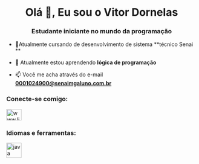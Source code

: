 <h1 align="center">Olá 👋, Eu sou o Vitor Dornelas</h1>
<h3 align="center">Estudante iniciante no mundo da programação</h3>

- 🔭Atualmente cursando de desenvolvimento de sistema **técnico Senai **

- 🌱 Atualmente estou aprendendo **lógica de programação**

- 📫 Você me acha através do e-mail **0001024900@senaimgaluno.com.br**

<h3 align="left">Conecte-se comigo:</h3 >
<p align="left">
<a href="https://linkedin.com/in/www.linkedin.com/in/vitor-dornelas-113b442a9" target="blank"><img align="center " src="https://raw.githubusercontent.com/rahuldkjain/github-profile-readme-generator/master/src/images/icons/Social/linked-in-alt.svg" alt="www.linkedin.com /in/vitor-dornelas-113b442a9" height="30" width="40" /></a>
</p>

<h3 align="left">Idiomas e ferramentas:</h3>
<p align=" esquerda"> <a href="https://www.java.com" target="_blank" rel="noreferrer"> <img src="https://raw.githubusercontent.com/devicons/devicon/master/ ícones/java/java-original.svg" alt="java" width="40" height="40"/> </a> </p>



<!---
- 👋 Hi, I’m @VitorDornelas
- 👀 I’m interested in ...
- 🌱 I’m currently learning ...
- 💞️ I’m looking to collaborate on ...
- 📫 How to reach me ...
- 😄 Pronouns: ...
- ⚡ Fun fact: ...

<!---
VitorDornelas/VitorDornelas is a ✨ special ✨ repository because its `README.md` (this file) appears on your GitHub profile.
You can click the Preview link to take a look at your changes.
--->
